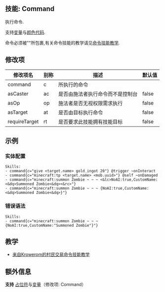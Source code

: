 技能: Command
--------------------------

执行命令.

支持[变量](/技能/变量)与[颜色代码](/杂项/颜色代码).

命令必须被""所包裹,有关命令技能的教学请见[命令技能教学](/教学/命令技能).

修改项
----------

| 修改项名 | 别称    | 描述                                                                                                    | 默认值 |
|-----------|------------|----------------------------------------------------------------------------------------------------------------|---------------|
| command       | c       | 所执行的命令                                                   |         | 无 |
| asCaster      | ac      | 是否由施法者执行命令而不是控制台 | false   |
| asOp          | op      | 施法者是否无视权限需求执行                      | false   |
| asTarget      | at      | 是否由目标执行命令                                 | false   |
| requireTarget | rt      | 是否要求此技能拥有技能目标                                  | false   |


示例
--------

### 实体配置

    Skills:
    - command{c="give <target.name> gold_ingot 20"} @trigger ~onInteract
    - command{c="minecraft:tp <target.name> <mob.uuid>"} @self ~onDamaged
    - command{c="minecraft:summon Zombie ~ ~ ~ <&lc>NoAI:true,CustomName:<&dq>Summoned Zombie<&dq><&rc>"}
    - command{c="minecraft:summon Zombie ~ ~ ~ {NoAI:true,CustomName:<&dq>Summoned Zombie<&dq>}"}

### 错误语法

    Skills:
    - command{c="minecraft:summon Zombie ~ ~ ~ {NoAI:true,CustomName:"Summoned Zombie"}"}

教学
---------

-   [来自Krowerom的村民交易命令技能教学](https://www.youtube.com/watch?v=p71bl_W3a4I&feature=youtu.be)


额外信息
-------

**支持** [占位符](/技能/占位符)与[变量](/技能/变量)（修改项: Command）